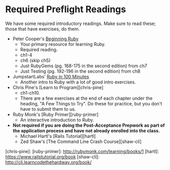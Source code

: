 # Required Preflight Readings

We have some required introductory readings. Make sure to read these;
those that have exercises, do them.

* Peter Cooper's [Beginning Ruby](http://beginningruby.org/)
    * Your primary resource for learning Ruby.
    * Required reading.
    * ch1-4
    * ch6 (skip ch5)
    * Just RubyGems (pg. 168-175 in the second edition) from ch7
    * Just Testing (pg. 192-196 in the second edition) from ch8
* JumpstartLabs' [Ruby in 100 Minutes][ruby-in-100-min]
    * Another intro to Ruby with a lot of good intro exercises.
* Chris Pine's [Learn to Program][chris-pine]
    * ch1-ch10.
    * There are a few exercises at the end of each chapter under the
      heading, "A Few Things to Try". Do these for practice, but you
      don't have to submit them to us.
* Ruby Monk's [Ruby Primer][ruby-primer]
    * An interactive introduction to Ruby.
* **Not required if you are doing the Post-Acceptance Prepwork as part
  of the application process and have not already enrolled into the
  class.**
    * Michael Hartl's [Rails Tutorial][hartl]
    * Zed Shaw's [The Command Line Crash Course][shaw-cli]

[ruby-in-100-min]: http://tutorials.jumpstartlab.com/projects/ruby_in_100_minutes.html
[chris-pine]: 
[ruby-primer]: http://rubymonk.com/learning/books/1
[hartl]: https://www.railstutorial.org/book
[shaw-cli]: http://cli.learncodethehardway.org/book/
